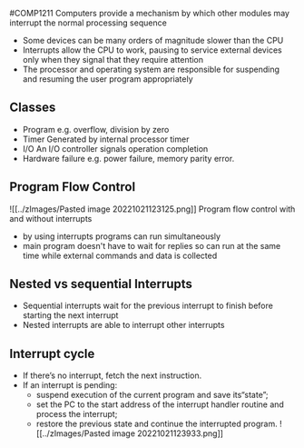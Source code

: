 #COMP1211 
Computers provide a mechanism by which other modules may interrupt the normal processing sequence
- Some devices can be many orders of magnitude slower than the CPU
- Interrupts allow the CPU to work, pausing to service external devices only when they signal that they require attention
- The processor and operating system are responsible for suspending and resuming the user program appropriately
## Classes
- Program
	e.g. overflow, division by zero
- Timer
	Generated by internal processor timer
- I/O
	An I/O controller signals operation completion
- Hardware failure
	e.g. power failure, memory parity error.
## Program Flow Control
![[../zImages/Pasted image 20221021123125.png]]
	Program flow control with and without interrupts
- by using interrupts programs can run simultaneously
- main program doesn't have to wait for replies so can run at the same time while external commands and data is collected
## Nested vs sequential Interrupts
- Sequential interrupts wait for the previous interrupt to finish before starting the next interrupt
- Nested interrupts are able to interrupt other interrupts
## Interrupt cycle
- If there’s no interrupt, fetch the next instruction.
- If an interrupt is pending:
	- suspend execution of the current program and save its“state”;
	- set the PC to the start address of the interrupt handler routine and process the interrupt;
	- restore the previous state and continue the interrupted program.
![[../zImages/Pasted image 20221021123933.png]]
